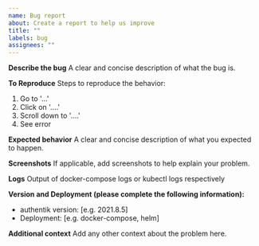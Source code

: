```yaml
---
name: Bug report
about: Create a report to help us improve
title: ""
labels: bug
assignees: ""
---
```


**Describe the bug**
A clear and concise description of what the bug is.

**To Reproduce**
Steps to reproduce the behavior:

1. Go to '...'
2. Click on '....'
3. Scroll down to '....'
4. See error

**Expected behavior**
A clear and concise description of what you expected to happen.

**Screenshots**
If applicable, add screenshots to help explain your problem.

**Logs**
Output of docker-compose logs or kubectl logs respectively

**Version and Deployment (please complete the following information):**

<!--
Notice: authentik supports installation via Docker, Kubernetes, and AWS CloudFormation only. Support is not available for other methods. For detailed installation and configuration instructions, please refer to the official documentation at https://docs.goauthentik.io/docs/install-config/.
-->

-   authentik version: [e.g. 2021.8.5]
-   Deployment: [e.g. docker-compose, helm]

**Additional context**
Add any other context about the problem here.
